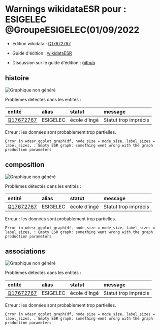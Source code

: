 Warnings wikidataESR pour : ESIGELEC @GroupeESIGELEC(01/09/2022
================

- Edition wikidata : [Q17672767](https://www.wikidata.org/wiki/Q17672767)
- Guide d'édition : [wikidataESR](https://github.com/cpesr/wikidataESR/)

- Discussion sur le guide d'édition : [github](https://github.com/cpesr/wikidataESR/issues)



## histoire 

![Graphique non généré](Q17672767-histoire.png) 

Problèmes détectés dans les entités :

|entité                                               |alias    |statut       |message              |
|:----------------------------------------------------|:--------|:------------|:--------------------|
|[Q17672767](https://www.wikidata.org/wiki/Q17672767) |ESIGELEC |école d'ingé |Statut trop imprécis |

 


Erreur : les données sont probablement trop partielles.
```
Error in wdesr_ggplot_graph(df, node_size = node_size, label_sizes = label_sizes, : Empty ESR graph: something went wrong with the graph production parameters

``` 



## composition 

![Graphique non généré](Q17672767-composition.png) 

Problèmes détectés dans les entités :

|entité                                               |alias    |statut       |message              |
|:----------------------------------------------------|:--------|:------------|:--------------------|
|[Q17672767](https://www.wikidata.org/wiki/Q17672767) |ESIGELEC |école d'ingé |Statut trop imprécis |

 


Erreur : les données sont probablement trop partielles.
```
Error in wdesr_ggplot_graph(df, node_size = node_size, label_sizes = label_sizes, : Empty ESR graph: something went wrong with the graph production parameters

``` 



## associations 

![Graphique non généré](Q17672767-associations.png) 

Problèmes détectés dans les entités :

|entité                                               |alias    |statut       |message              |
|:----------------------------------------------------|:--------|:------------|:--------------------|
|[Q17672767](https://www.wikidata.org/wiki/Q17672767) |ESIGELEC |école d'ingé |Statut trop imprécis |

 


Erreur : les données sont probablement trop partielles.
```
Error in wdesr_ggplot_graph(df, node_size = node_size, label_sizes = label_sizes, : Empty ESR graph: something went wrong with the graph production parameters

``` 

